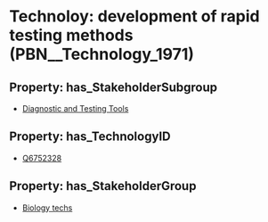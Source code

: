 # Technoloy: __development of rapid testing methods__ (PBN__Technology_1971)

## Property: has_StakeholderSubgroup

* [Diagnostic and Testing Tools](PBN__TechSubgroup_12)

## Property: has_TechnologyID

* [Q6752328](Q6752328)

## Property: has_StakeholderGroup

* [Biology techs](PBN__TechGroup_15)

